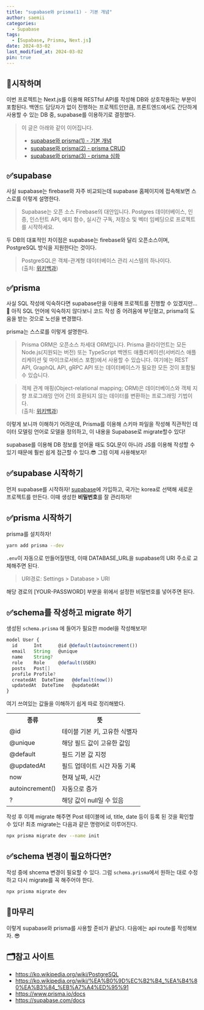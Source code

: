 ```yaml
---
title: "supabase와 prisma(1) - 기본 개념"
author: saemii
categories:
  - Supabase
tags:
  - [Supabase, Prisma, Next.js]
date: 2024-03-02
last_modified_at: 2024-03-02
pin: true
---
```


## 📌시작하며

이번 프로젝트는 Next.js를 이용해 RESTful API를 작성해 DB와 상호작용하는 부분이 포함된다. 백엔드 담당자가 없이 진행하는 프로젝트인만큼, 프론트엔드에서도 간단하게 사용할 수 있는 DB 중, supabase를 이용하기로 결정했다.

> 이 글은 아래와 같이 이어집니다.
>
> - [supabase와 prisma(1) - 기본 개념](https://saemii-24.github.io/posts/supabase-1/)
> - [supabase와 prisma(2) - prisma CRUD](https://saemii-24.github.io/posts/supabase-2/)
> - [supabase와 prisma(3) - prisma 심화](https://saemii-24.github.io/posts/supabase-3/)

## ✅supabase

사실 supabase는 firebase와 자주 비교되는데 supabase 홈페이지에 접속해보면 스스로를 이렇게 설명한다.

> Supabase는 오픈 소스 Firebase의 대안입니다.
> Postgres 데이터베이스, 인증, 인스턴트 API, 에지 함수, 실시간 구독, 저장소 및 벡터 임베딩으로 프로젝트를 시작하세요.

두 DB의 대표적인 차이점은 supabase는 firebase와 달리 오픈소스이며, PostgreSQL 방식을 지원한다는 것이다.

> PostgreSQL은 객체-관계형 데이터베이스 관리 시스템의 하나이다. <br/>(출처: [위키백과](https://ko.wikipedia.org/wiki/PostgreSQL))

## ✅prisma

사실 SQL 작성에 익숙하다면 supabase만을 이용해 프로젝트를 진행할 수 있겠지만...🥲 아직 SQL 언어에 익숙하지 않다보니 코드 작성 중 어려움에 부딛혔고, prisma의 도움을 받는 것으로 노선을 변경했다.

prisma는 스스로를 이렇게 설명한다.

> Prisma ORM은 오픈소스 차세대 ORM입니다. Prisma 클라이언트는 모든 Node.js(지원되는 버전) 또는 TypeScript 백엔드 애플리케이션(서버리스 애플리케이션 및 마이크로서비스 포함)에서 사용할 수 있습니다. 여기에는 REST API, GraphQL API, gRPC API 또는 데이터베이스가 필요한 모든 것이 포함될 수 있습니다.

> 객체 관계 매핑(Object-relational mapping; ORM)은 데이터베이스와 객체 지향 프로그래밍 언어 간의 호환되지 않는 데이터를 변환하는 프로그래밍 기법이다. <br/>(출처: [위키백과](https://ko.wikipedia.org/wiki/%EA%B0%9D%EC%B2%B4_%EA%B4%80%EA%B3%84_%EB%A7%A4%ED%95%91))

이렇게 보니까 이해하기 어려운데, Prisma를 이용해 스키마 파일을 작성해 직관적인 데이터 모델링 언어로 모델을 정의하고, 이 내용을 Supabase로 migrate할수 있다!

supabase를 이용해 DB 정보를 얻어올 때도 SQL문이 아니라 JS를 이용해 작성할 수 있기 때문에 훨씬 쉽게 접근할 수 있다.😎 그럼 이제 사용해보자!

## ✅supabase 시작하기

먼저 supabase를 시작하자!
[supabase](https://supabase.com/)에 가입하고, 국가는 korea로 선택해 새로운 프로젝트를 만든다. 이때 생성한 **비밀번호**를 잘 관리하자!

## ✅prisma 시작하기

prisma를 설치하자!

```bash
yarn add prisma --dev
```

`.env`이 자동으로 만들어질텐데, 이때 DATABASE_URL을 supabase의 URI 주소로 교체해주면 된다.

> URI경로: Settings > Database > URI

해당 경로의 [YOUR-PASSWORD] 부분을 위에서 설정한 비밀번호를 넣어주면 된다.

## ✅schema를 작성하고 migrate 하기

생성된 `schema.prisma` 에 들어가 필요한 model을 작성해보자!

```typescript
model User {
  id      Int      @id @default(autoincrement())
  email   String   @unique
  name    String?
  role    Role     @default(USER)
  posts   Post[]
  profile Profile?
  createdAt  DateTime   @default(now())
  updatedAt  DateTime   @updatedAt
}
```

여기 쓰여있는 값들을 이해하기 쉽게 따로 정리해봤다.

<table>
  <tr>
    <th>종류</th>
    <th>뜻</th>
  </tr>
  <tr>
    <td>@id</td>
    <td>테이블 기본 키, 고유한 식별자</td>
  </tr>
  <tr>
    <td>@unique</td>
    <td>해당 필드 값이 고유한 값임</td>
  </tr>
  <tr>
    <td>@default</td>
    <td>필드 기본 값 지정</td>
  </tr>
  <tr>
    <td>@updatedAt</td>
    <td>필드 업데이트 시간 자동 기록</td>
  </tr>
  <tr>
    <td>now</td>
    <td>현재 날짜, 시간</td>
  </tr>
  <tr>
    <td>autoincrement()</td>
    <td>자동으로 증가</td>
  </tr>
  <tr>
    <td>?</td>
    <td>해당 값이 null일 수 있음</td>
  </tr>
</table>
작성 후 이제 migrate 해주면 Post 테이블에 id, title, date 등이 등록 된 것을 확인할 수 있다! 최초 migrate는 다음과 같은 명령어로 이루어진다.

```bash
npx prisma migrate dev --name init
```

## ✅schema 변경이 필요하다면?

작성 중에 shcema 변경이 필요할 수 있다. 그럼 `schema.prisma`에서 원하는 대로 수정하고 다시 migrate를 꼭 해주어야 한다.

```bash
npx prisma migrate dev
```

## 📩마무리

이렇게 supabase와 prisma를 사용할 준비가 끝났다. 다음에는 api route를 작성해보자. 😎

## 🗂️참고 사이트

- <https://ko.wikipedia.org/wiki/PostgreSQL>
- <https://ko.wikipedia.org/wiki/%EA%B0%9D%EC%B2%B4_%EA%B4%80%EA%B3%84_%EB%A7%A4%ED%95%91>
- <https://www.prisma.io/docs>
- <https://supabase.com/docs>
